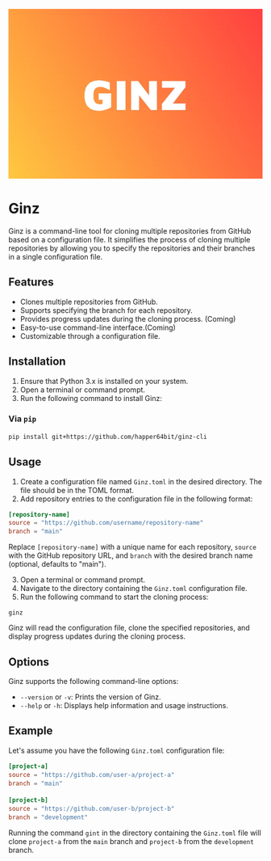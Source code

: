 ![Logo](https://raw.githubusercontent.com/happer64bit/ginz-cli/dev/assets/ginz.webp)

# Ginz

Ginz is a command-line tool for cloning multiple repositories from GitHub based on a configuration file. It simplifies the process of cloning multiple repositories by allowing you to specify the repositories and their branches in a single configuration file.

## Features

- Clones multiple repositories from GitHub.
- Supports specifying the branch for each repository.
- Provides progress updates during the cloning process. (Coming)
- Easy-to-use command-line interface.(Coming)
- Customizable through a configuration file.

## Installation

1. Ensure that Python 3.x is installed on your system.
2. Open a terminal or command prompt.
3. Run the following command to install Ginz:

### Via `pip`

```sh
pip install git+https://github.com/happer64bit/ginz-cli
```

## Usage

1. Create a configuration file named `Ginz.toml` in the desired directory. The file should be in the TOML format.
2. Add repository entries to the configuration file in the following format:

```toml
[repository-name]
source = "https://github.com/username/repository-name"
branch = "main"
```

Replace `[repository-name]` with a unique name for each repository, `source` with the GitHub repository URL, and `branch` with the desired branch name (optional, defaults to "main").

3. Open a terminal or command prompt.
4. Navigate to the directory containing the `Ginz.toml` configuration file.
5. Run the following command to start the cloning process:

```
ginz
```

Ginz will read the configuration file, clone the specified repositories, and display progress updates during the cloning process.

## Options

Ginz supports the following command-line options:

- `--version` or `-v`: Prints the version of Ginz.
- `--help` or `-h`: Displays help information and usage instructions.

## Example

Let's assume you have the following `Ginz.toml` configuration file:

```toml
[project-a]
source = "https://github.com/user-a/project-a"
branch = "main"

[project-b]
source = "https://github.com/user-b/project-b"
branch = "development"
```

Running the command `gint` in the directory containing the `Ginz.toml` file will clone `project-a` from the `main` branch and `project-b` from the `development` branch.
